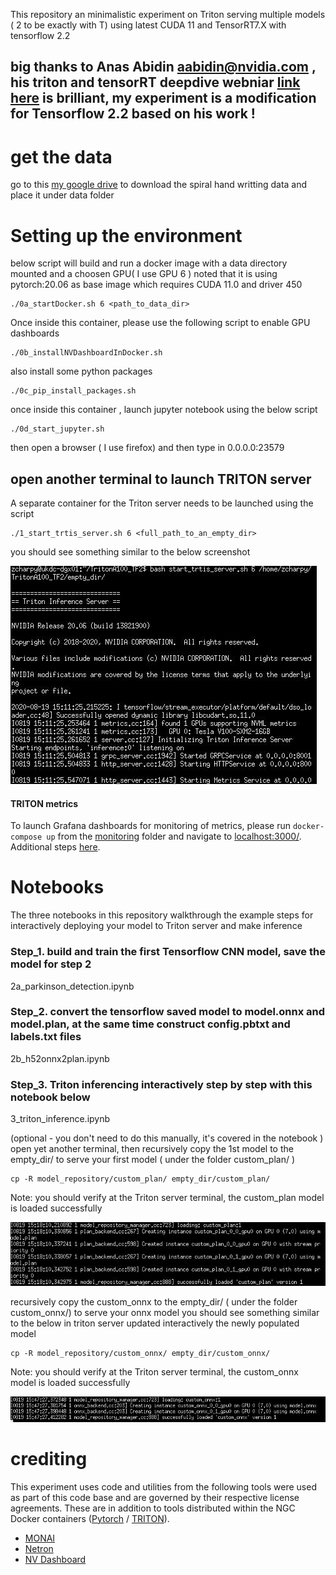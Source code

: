 This repository an minimalistic experiment on Triton serving multiple models ( 2 to be exactly with T) using latest CUDA 11 and TensorRT7.X
with tensorflow 2.2 
## big thanks to Anas Abidin aabidin@nvidia.com , his triton and tensorRT deepdive webniar [link here](https://event.on24.com/eventRegistration/EventLobbyServlet?target=reg20.jsp&partnerref=devnws&eventid=2355478&sessionid=1&key=F89A7BE8742F98334CEDDA4E86A6D5F0&regTag=1055756&sourcepage=register) is brilliant, my experiment is a modification for Tensorflow 2.2 based on his work !

# get the data 
go to this [my google drive](https://drive.google.com/drive/folders/1zC0f3T-jdNiP_6mDO4AWxtyRn-YiX2GX?usp=sharing)
 to download the spiral hand writting data and place it under data folder


# Setting up the environment

below script will build and run a docker image with a data directory mounted and a choosen GPU( I use GPU 6 )
noted that it is using pytorch:20.06 as base image which requires CUDA 11.0 and driver 450 

```
./0a_startDocker.sh 6 <path_to_data_dir>
```
Once inside this container, please use the following script to enable GPU dashboards
```
./0b_installNVDashboardInDocker.sh
```

also install some python packages 
```
./0c_pip_install_packages.sh
```

once inside this container , launch jupyter notebook using the below script
```
./0d_start_jupyter.sh
```
then open a browser ( I use firefox) and then type in 0.0.0.0:23579 
 
## open another terminal to launch TRITON server  
A separate container for the Triton server needs to be launched using the script 

```
./1_start_trtis_server.sh 6 <full_path_to_an_empty_dir>
```


you should see something similar to the below screenshot 



![start_triton_server_successfully](<./pics/start_triton_server_successfully.JPG>) 

#### TRITON metrics
To launch Grafana dashboards for monitoring of metrics, please run `docker-compose up` from the [monitoring](./monitoring/) folder and navigate to [localhost:3000/](http://localhost:3000). Additional steps [here](./monitoring/readme.md).


# Notebooks

The three notebooks in this repository walkthrough the example steps for interactively deploying your model to Triton server and make inference



### Step_1. build and train the first Tensorflow CNN model, save the model for step 2




2a_parkinson_detection.ipynb 



### Step_2. convert the tensorflow saved model to model.onnx and model.plan, at the same time construct config.pbtxt and labels.txt files



2b_h52onnx2plan.ipynb



### Step_3. Triton inferencing interactively  step by step with this notebook below



3_triton_inference.ipynb  

(optional - you don't need to do this manually, it's covered in the notebook )
open yet another terminal, then recursively copy the 1st model to the empty_dir/ to serve your first model ( under the folder custom_plan/ ) 
```
cp -R model_repository/custom_plan/ empty_dir/custom_plan/
```
Note: you should verify at the Triton server terminal, the custom_plan model is loaded successfully

![Triton serves the custom plan model](<./pics/custom_plan_load_successfully.JPG>) 



recursively copy the custom_onnx to the empty_dir/ ( under the folder custom_onnx/) to serve your onnx model 
you should see something similar to the below in triton server updated interactively the newly populated model

```
cp -R model_repository/custom_onnx/ empty_dir/custom_onnx/
```

Note: you should verify at the Triton server terminal, the custom_onnx model is loaded successfully


![Triton serves the custom_onnx model](<./pics/custom_onnx_load_successfully.JPG>) 


# crediting

This experiment uses code and utilities from the following tools were used as part of this code base and are governed by their respective license agreements. These are in addition to tools distributed within the NGC Docker containers ([Pytorch](https://ngc.nvidia.com/catalog/containers/nvidia:pytorch) / [TRITON](https://ngc.nvidia.com/catalog/containers/nvidia:tritonserver)).

* [MONAI](https://github.com/Project-MONAI/MONAI/blob/master/LICENSE)
* [Netron](https://github.com/lutzroeder/netron/blob/main/LICENSE)
* [NV Dashboard](https://github.com/rapidsai/jupyterlab-nvdashboard/blob/branch-0.4/LICENSE.txt)

